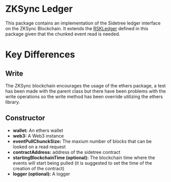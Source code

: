 # ZKSync Ledger

This package contains an implementation of the Sidetree ledger interface on the ZKSync Blockchain. It extends the [RSKLedger](../ledger-ethereum/README.md) defined in this package given that the chunked event read is needed.

# Key Differences

## Write

The ZKSync blockchain encourages the usage of the ethers package, a test has been made with the parent class but there have been problems with the write operations so the write method has been override utilizing the ethers library.

## Constructor

- **wallet:** An ethers wallet
- **web3:** A Web3 instance
- **eventPullChunckSize:** The maxium number of blocks that can be looked on a read request
- **contractAddress:** address of the sidetree contract
- **startingBlockchainTime (optional):** The blockchain time where the events will start being pulled (it is suggested to set the time of the creation of the contract)
- **logger (optional):** A logger